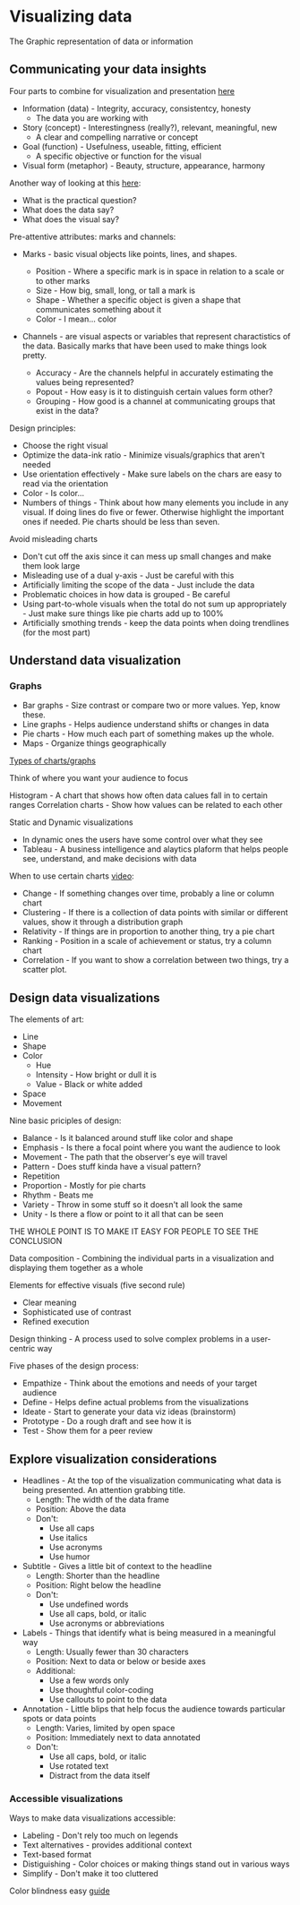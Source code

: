 # Visualizing data

The Graphic representation of data or information

## Communicating your data insights

Four parts to combine for visualization and presentation [here](https://www.informationisbeautiful.net/visualizations/what-makes-a-good-data-visualization/)

* Information (data) - Integrity, accuracy, consistentcy, honesty
  * The data you are working with
* Story (concept) - Interestingness (really?), relevant, meaningful, new
  * A clear and compelling narrative or concept
* Goal (function) - Usefulness, useable, fitting, efficient
  * A specific objective or function for the visual
* Visual form (metaphor) - Beauty, structure, appearance, harmony

Another way of looking at this [here](https://junkcharts.typepad.com/junk_charts/junk-charts-trifecta-checkup-the-definitive-guide.html):

* What is the practical question?
* What does the data say?
* What does the visual say?

Pre-attentive attributes: marks and channels:

* Marks - basic visual objects like points, lines, and shapes.
  * Position - Where a specific mark is in space in relation to a scale or to other marks
  * Size - How big, small, long, or tall a mark is
  * Shape - Whether a specific object is given a shape that communicates something about it
  * Color - I mean... color

* Channels - are visual aspects or variables that represent charactistics of the data.  Basically marks that have been used to make things look pretty.
  * Accuracy - Are the channels helpful in accurately estimating the values being represented?
  * Popout - How easy is it to distinguish certain values form other?
  * Grouping - How good is a channel at communicating groups that exist in the data?

Design principles:

* Choose the right visual
* Optimize the data-ink ratio - Minimize visuals/graphics that aren't needed
* Use orientation effectively - Make sure labels on the chars are easy to read via the orientation
* Color - Is color...
* Numbers of things - Think about how many elements you include in any visual.  If doing lines do five or fewer.  Otherwise highlight the important ones if needed.  Pie charts should be less than seven.

Avoid misleading charts

* Don't cut off the axis since it can mess up small changes and make them look large
* Misleading use of a dual y-axis - Just be careful with this
* Artificially limiting the scope of the data - Just include the data
* Problematic choices in how data is grouped - Be careful
* Using part-to-whole visuals when the total do not sum up appropriately - Just make sure things like pie charts add up to 100%
* Artificially smothing trends - keep the data points when doing trendlines (for the most part)

## Understand data visualization

### Graphs

* Bar graphs - Size contrast or compare two or more values.  Yep, know these.
* Line graphs - Helps audience understand shifts or changes in data
* Pie charts - How much each part of something makes up the whole.
* Maps - Organize things geographically

[Types of charts/graphs](https://datavizcatalogue.com/#google_vignette)

Think of where you want your audience to focus

Histogram - A chart that shows how often data calues fall in to certain ranges
Correlation charts - Show how values can be related to each other

Static and Dynamic visualizations

* In dynamic ones the users have some control over what they see
* Tableau - A business intelligence and alaytics plaform that helps people see, understand, and make decisions with data

When to use certain charts [video](https://www.youtube.com/watch?v=C07k0euBpr8):

* Change - If something changes over time, probably a line or column chart
* Clustering - If there is a collection of data points with similar or different values, show it through a distribution graph
* Relativity - If things are in proportion to another thing, try a pie chart
* Ranking - Position in a scale of achievement or status, try a column chart
* Correlation - If you want to show a correlation between two things, try a scatter plot.

## Design data visualizations

The elements of art:

* Line
* Shape
* Color
  * Hue
  * Intensity - How bright or dull it is
  * Value - Black or white added
* Space
* Movement

Nine basic priciples of design:

* Balance - Is it balanced around stuff like color and shape
* Emphasis - Is there a focal point where you want the audience to look
* Movement - The path that the observer's eye will travel
* Pattern - Does stuff kinda have a visual pattern?
* Repetition
* Proportion - Mostly for pie charts
* Rhythm - Beats me
* Variety - Throw in some stuff so it doesn't all look the same
* Unity - Is there a flow or point to it all that can be seen

THE WHOLE POINT IS TO MAKE IT EASY FOR PEOPLE TO SEE THE CONCLUSION

Data composition - Combining the individual parts in a visualization and displaying them together as a whole

Elements for effective visuals (five second rule)

* Clear meaning
* Sophisticated use of contrast
* Refined execution

Design thinking - A process used to solve complex problems in a user-centric way

Five phases of the design process:

* Empathize - Think about the emotions and needs of your target audience
* Define - Helps define actual problems from the visualizations
* Ideate - Start to generate your data viz ideas (brainstorm)
* Prototype - Do a rough draft and see how it is
* Test - Show them for a peer review

## Explore visualization considerations

* Headlines - At the top of the visualization communicating what data is being presented.  An attention grabbing title.
  * Length: The width of the data frame
  * Position: Above the data
  * Don't:
    * Use all caps
    * Use italics
    * Use acronyms
    * Use humor
* Subtitle - Gives a little bit of context to the headline
  * Length: Shorter than the headline
  * Position: Right below the headline
  * Don't:
    * Use undefined words
    * Use all caps, bold, or italic
    * Use acronyms or abbreviations
* Labels - Things that identify what is being measured in a meaningful way
  * Length: Usually fewer than 30 characters
  * Position: Next to data or below or beside axes
  * Additional:
    * Use a few words only
    * Use thoughtful color-coding
    * Use callouts to point to the data
* Annotation - Little blips that help focus the audience towards particular spots or data points
  * Length: Varies, limited by open space
  * Position: Immediately next to data annotated
  * Don't:
    * Use all caps, bold, or italic
    * Use rotated text
    * Distract from the data itself

### Accessible visualizations

Ways to make data visualizations accessible:

* Labeling - Don't rely too much on legends
* Text alternatives - provides additional context
* Text-based format
* Distiguishing - Color choices or making things stand out in various ways
* Simplify - Don't make it too cluttered

Color blindness easy [guide](http://web-accessibility.carnegiemuseums.org/design/color/)
